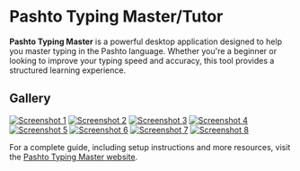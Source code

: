 # Pashto Typing Master/Tutor

**Pashto Typing Master** is a powerful desktop application designed to help you master typing in the Pashto language. Whether you're a beginner or looking to improve your typing speed and accuracy, this tool provides a structured learning experience.

## Gallery

<a href="https://techkhoona.com/ptm-data/ptm-gallery/images/fulls/01.jpg" target="_blank"><img src="https://techkhoona.com/ptm-data/ptm-gallery/images/thumbs/01.jpg" alt="Screenshot 1"></a>
<a href="https://techkhoona.com/ptm-data/ptm-gallery/images/fulls/02.jpg" target="_blank"><img src="https://techkhoona.com/ptm-data/ptm-gallery/images/thumbs/02.jpg" alt="Screenshot 2"></a>
<a href="https://techkhoona.com/ptm-data/ptm-gallery/images/fulls/03.jpg" target="_blank"><img src="https://techkhoona.com/ptm-data/ptm-gallery/images/thumbs/03.jpg" alt="Screenshot 3"></a>
<a href="https://techkhoona.com/ptm-data/ptm-gallery/images/fulls/04.jpg" target="_blank"><img src="https://techkhoona.com/ptm-data/ptm-gallery/images/thumbs/04.jpg" alt="Screenshot 4"></a>
<a href="https://techkhoona.com/ptm-data/ptm-gallery/images/fulls/05.jpg" target="_blank"><img src="https://techkhoona.com/ptm-data/ptm-gallery/images/thumbs/05.jpg" alt="Screenshot 5"></a>
<a href="https://techkhoona.com/ptm-data/ptm-gallery/images/fulls/06.jpg" target="_blank"><img src="https://techkhoona.com/ptm-data/ptm-gallery/images/thumbs/06.jpg" alt="Screenshot 6"></a>
<a href="https://techkhoona.com/ptm-data/ptm-gallery/images/fulls/07.jpg" target="_blank"><img src="https://techkhoona.com/ptm-data/ptm-gallery/images/thumbs/07.jpg" alt="Screenshot 7"></a>
<a href="https://techkhoona.com/ptm-data/ptm-gallery/images/fulls/08.jpg" target="_blank"><img src="https://techkhoona.com/ptm-data/ptm-gallery/images/thumbs/08.jpg" alt="Screenshot 8"></a>

For a complete guide, including setup instructions and more resources, visit the [Pashto Typing Master website](https://techkhoona.com/pashto-typing-master).
